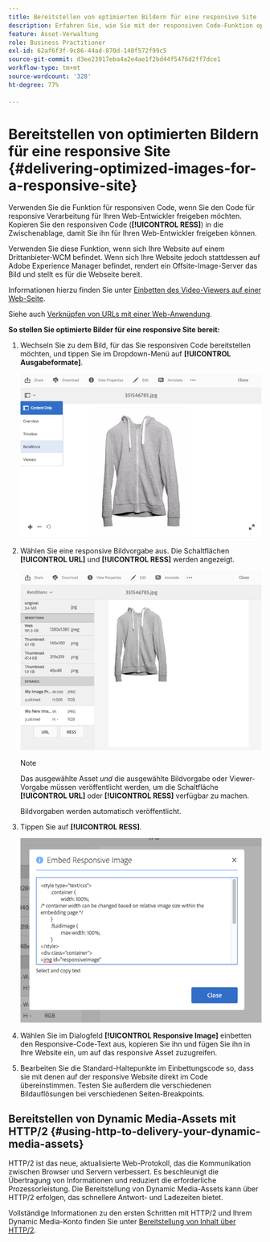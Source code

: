 ```yaml
---
title: Bereitstellen von optimierten Bildern für eine responsive Site
description: Erfahren Sie, wie Sie mit der responsiven Code-Funktion optimierte Bilder von Dynamic Media bereitstellen.
feature: Asset-Verwaltung
role: Business Practitioner
exl-id: 62af6f3f-9c86-44ad-870d-140f572f99c5
source-git-commit: d3ee23917eba4a2e4ae1f2bd44f5476d2ff7dce1
workflow-type: tm+mt
source-wordcount: '328'
ht-degree: 77%

---
```


# Bereitstellen von optimierten Bildern für eine responsive Site {#delivering-optimized-images-for-a-responsive-site}

Verwenden Sie die Funktion für responsiven Code, wenn Sie den Code für responsive Verarbeitung für Ihren Web-Entwickler freigeben möchten. Kopieren Sie den responsiven Code (**[!UICONTROL RESS]**) in die Zwischenablage, damit Sie ihn für Ihren Web-Entwickler freigeben können.

Verwenden Sie diese Funktion, wenn sich Ihre Website auf einem Drittanbieter-WCM befindet. Wenn sich Ihre Website jedoch stattdessen auf Adobe Experience Manager befindet, rendert ein Offsite-Image-Server das Bild und stellt es für die Webseite bereit.

Informationen hierzu finden Sie unter [Einbetten des Video-Viewers auf einer Web-Seite](embed-code.md).

Siehe auch [Verknüpfen von URLs mit einer Web-Anwendung](linking-urls-to-yourwebapplication.md).

**So stellen Sie optimierte Bilder für eine responsive Site bereit:**

1. Wechseln Sie zu dem Bild, für das Sie responsiven Code bereitstellen möchten, und tippen Sie im Dropdown-Menü auf **[!UICONTROL Ausgabeformate]**.

   ![chlimage_1-408](assets/chlimage_1-408.png)

1. Wählen Sie eine responsive Bildvorgabe aus. Die Schaltflächen **[!UICONTROL URL]** und **[!UICONTROL RESS]** werden angezeigt.

   ![chlimage_1-409](assets/chlimage_1-409.png)

   >[!NOTE]
   >
   >Das ausgewählte Asset *und* die ausgewählte Bildvorgabe oder Viewer-Vorgabe müssen veröffentlicht werden, um die Schaltfläche **[!UICONTROL URL]** oder **[!UICONTROL RESS]** verfügbar zu machen.
   >
   >Bildvorgaben werden automatisch veröffentlicht.

1. Tippen Sie auf **[!UICONTROL RESS]**.

   ![chlimage_1-410](assets/chlimage_1-410.png)

1. Wählen Sie im Dialogfeld **[!UICONTROL Responsive Image]** einbetten den Responsive-Code-Text aus, kopieren Sie ihn und fügen Sie ihn in Ihre Website ein, um auf das responsive Asset zuzugreifen.
1. Bearbeiten Sie die Standard-Haltepunkte im Einbettungscode so, dass sie mit denen auf der responsive Website direkt im Code übereinstimmen. Testen Sie außerdem die verschiedenen Bildauflösungen bei verschiedenen Seiten-Breakpoints.

## Bereitstellen von Dynamic Media-Assets mit HTTP/2 {#using-http-to-delivery-your-dynamic-media-assets}

HTTP/2 ist das neue, aktualisierte Web-Protokoll, das die Kommunikation zwischen Browser und Servern verbessert. Es beschleunigt die Übertragung von Informationen und reduziert die erforderliche Prozessorleistung. Die Bereitstellung von Dynamic Media-Assets kann über HTTP/2 erfolgen, das schnellere Antwort- und Ladezeiten bietet.

Vollständige Informationen zu den ersten Schritten mit HTTP/2 und Ihrem Dynamic Media-Konto finden Sie unter [Bereitstellung von Inhalt über HTTP/2](http2faq.md).
